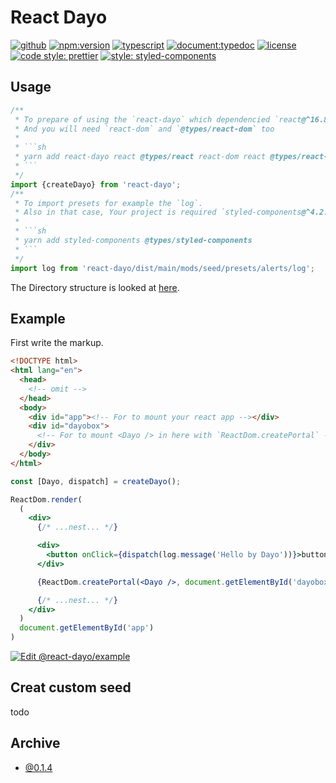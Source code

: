 # React Dayo

[![github](https://badgen.net/badge//nju33,react-dayo/000?icon=github&list=1)](https://github.com/nju33/react-dayo)
[![npm:version](https://badgen.net/npm/v/react-dayo?icon=npm&label=)](https://www.npmjs.com/package/react-dayo)
[![typescript](https://badgen.net/badge/lang/typescript/0376c6)](https://www.typescriptlang.org/)
[![document:typedoc](https://badgen.net/badge/document/typedoc/9602ff)](https://docs--react-dayo.netlify.com/)
[![license](https://badgen.net/npm/license/react-dayo)](https://github.com/nju33/react-dayo/blob/master/LICENSE)
[![code style: prettier](https://badgen.net/badge//prettier/ff69b3?label=code%20style)](https://github.com/prettier/prettier)
[![style: styled-components](https://img.shields.io/badge/style-%F0%9F%92%85%20styled--components-orange.svg?colorB=daa357&colorA=db748e)](https://github.com/styled-components/styled-components)

<!-- [![ci:status](https://badgen.net/circleci/github/nju33/react-dayo)](https://circleci.com/gh/nju33/react-dayo) -->

## Usage

````ts
/**
 * To prepare of using the `react-dayo` which dependencied `react@^16.8.0` and `@types/react`
 * And you will need `react-dom` and `@types/react-dom` too
 *
 * ```sh
 * yarn add react-dayo react @types/react react-dom react @types/react-dom
 * ```
 */
import {createDayo} from 'react-dayo';
/**
 * To import presets for example the `log`.
 * Also in that case, Your project is required `styled-components@^4.2.0` and `@types/styled-components`
 *
 * ```sh
 * yarn add styled-components @types/styled-components
 * ```
 */
import log from 'react-dayo/dist/main/mods/seed/presets/alerts/log';
````

The Directory structure is looked at [here](https://unpkg.com/react-dayo/).

## Example

First write the markup.

```html
<!DOCTYPE html>
<html lang="en">
  <head>
    <!-- omit -->
  </head>
  <body>
    <div id="app"><!-- For to mount your react app --></div>
    <div id="dayobox">
      <!-- For to mount <Dayo /> in here with `ReactDom.createPortal` -->
    </div>
  </body>
</html>
```

```jsx
const [Dayo, dispatch] = createDayo();

ReactDom.render(
  (
    <div>
      {/* ...nest... */}

      <div>
        <button onClick={dispatch(log.message('Hello by Dayo'))}>button</button>
      </div>

      {ReactDom.createPortal(<Dayo />, document.getElementById('dayobox'))}

      {/* ...nest... */}
    </div>
  )
  document.getElementById('app')
)
```

[![Edit @react-dayo/example](https://codesandbox.io/static/img/play-codesandbox.svg)](https://codesandbox.io/s/github/nju33/react-dayo/tree/example/?fontsize=14)

## Creat custom seed

todo

## Archive

- [@0.1.4](https://nju33.github.io/react-dayo/)
